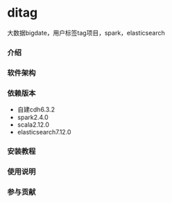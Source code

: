 # ditag
大数据bigdate，用户标签tag项目，spark，elasticsearch

### 介绍

### 软件架构

### 依赖版本
- 自建cdh6.3.2
- spark2.4.0
- scala2.12.0
- elasticsearch7.12.0

### 安装教程


### 使用说明

### 参与贡献



